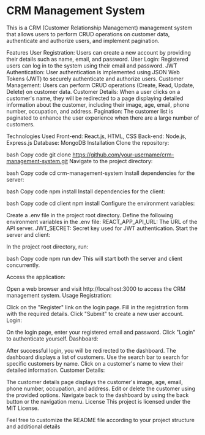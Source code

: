 <h1>CRM Management System</h1>
This is a CRM (Customer Relationship Management) management system that allows users to perform CRUD operations on customer data, authenticate and authorize users, and implement pagination.

Features
User Registration: Users can create a new account by providing their details such as name, email, and password.
User Login: Registered users can log in to the system using their email and password.
JWT Authentication: User authentication is implemented using JSON Web Tokens (JWT) to securely authenticate and authorize users.
Customer Management: Users can perform CRUD operations (Create, Read, Update, Delete) on customer data.
Customer Details: When a user clicks on a customer's name, they will be redirected to a page displaying detailed information about the customer, including their image, age, email, phone number, occupation, and address.
Pagination: The customer list is paginated to enhance the user experience when there are a large number of customers.

Technologies Used
Front-end: React.js, HTML, CSS
Back-end: Node.js, Express.js
Database: MongoDB
Installation
Clone the repository:

bash
Copy code
git clone https://github.com/your-username/crm-management-system.git
Navigate to the project directory:

bash
Copy code
cd crm-management-system
Install dependencies for the server:

bash
Copy code
npm install
Install dependencies for the client:

bash
Copy code
cd client
npm install
Configure the environment variables:

Create a .env file in the project root directory.
Define the following environment variables in the .env file:
REACT_APP_API_URL: The URL of the API server.
JWT_SECRET: Secret key used for JWT authentication.
Start the server and client:

In the project root directory, run:

bash
Copy code
npm run dev
This will start both the server and client concurrently.

Access the application:

Open a web browser and visit http://localhost:3000 to access the CRM management system.
Usage
Registration:

Click on the "Register" link on the login page.
Fill in the registration form with the required details.
Click "Submit" to create a new user account.
Login:

On the login page, enter your registered email and password.
Click "Login" to authenticate yourself.
Dashboard:

After successful login, you will be redirected to the dashboard.
The dashboard displays a list of customers.
Use the search bar to search for specific customers by name.
Click on a customer's name to view their detailed information.
Customer Details:

The customer details page displays the customer's image, age, email, phone number, occupation, and address.
Edit or delete the customer using the provided options.
Navigate back to the dashboard by using the back button or the navigation menu.
License
This project is licensed under the MIT License.

Feel free to customize the README file according to your project structure and additional details
